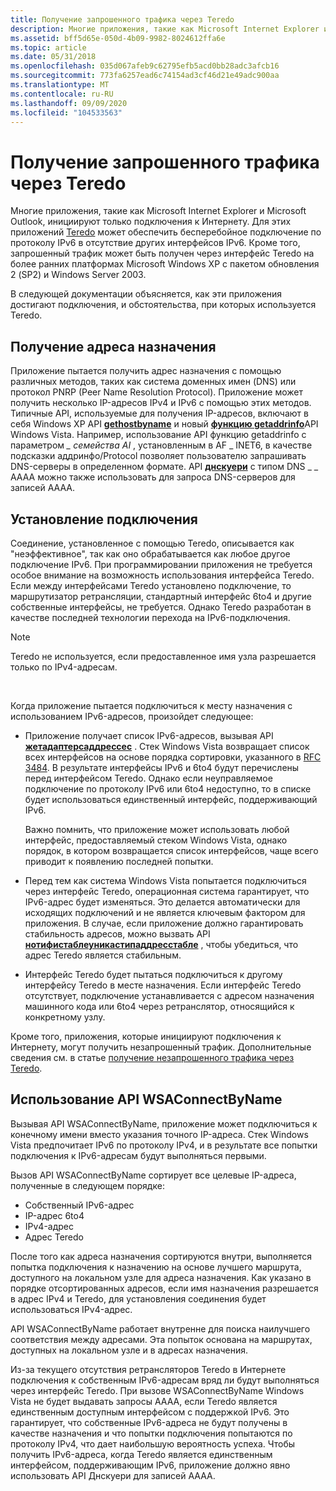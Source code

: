 ```yaml
---
title: Получение запрошенного трафика через Teredo
description: Многие приложения, такие как Microsoft Internet Explorer и Microsoft Outlook, инициируют только подключения к Интернету.
ms.assetid: bff5d65e-050d-4b09-9982-8024612ffa6e
ms.topic: article
ms.date: 05/31/2018
ms.openlocfilehash: 035d067afeb9c62795efb5acd0bb28adc3afcb16
ms.sourcegitcommit: 773fa6257ead6c74154ad3cf46d21e49adc900aa
ms.translationtype: MT
ms.contentlocale: ru-RU
ms.lasthandoff: 09/09/2020
ms.locfileid: "104533563"
---
```

# <a name="receiving-solicited-traffic-over-teredo"></a>Получение запрошенного трафика через Teredo

Многие приложения, такие как Microsoft Internet Explorer и Microsoft Outlook, инициируют только подключения к Интернету. Для этих приложений [Teredo](about-teredo.md) может обеспечить бесперебойное подключение по протоколу IPv6 в отсутствие других интерфейсов IPv6. Кроме того, запрошенный трафик может быть получен через интерфейс Teredo на более ранних платформах Microsoft Windows XP с пакетом обновления 2 (SP2) и Windows Server 2003.

В следующей документации объясняется, как эти приложения достигают подключения, и обстоятельства, при которых используется Teredo.

## <a name="obtaining-a-destination-address"></a>Получение адреса назначения

Приложение пытается получить адрес назначения с помощью различных методов, таких как система доменных имен (DNS) или протокол PNRP (Peer Name Resolution Protocol). Приложение может получить несколько IP-адресов IPv4 и IPv6 с помощью этих методов. Типичные API, используемые для получения IP-адресов, включают в себя Windows XP API [**gethostbyname**](/windows/desktop/api/wsipv6ok/nf-wsipv6ok-gethostbyname) и новый [**функцию getaddrinfo**](/windows/desktop/api/ws2tcpip/nf-ws2tcpip-getaddrinfo)API Windows Vista. Например, использование API функцию getaddrinfo с параметром *\_ семейства AI* , установленным в AF \_ INET6, в качестве подсказки аддринфо/Protocol позволяет пользователю запрашивать DNS-серверы в определенном формате. API [**днскуери**](/windows/desktop/api/windns/nf-windns-dnsquery_a) с типом DNS \_ \_ AAAA можно также использовать для запроса DNS-серверов для записей AAAA.

## <a name="establishing-a-connection"></a>Установление подключения

Соединение, установленное с помощью Teredo, описывается как "неэффективное", так как оно обрабатывается как любое другое подключение IPv6. При программировании приложения не требуется особое внимание на возможность использования интерфейса Teredo. Если между интерфейсами Teredo установлено подключение, то маршрутизатор ретрансляции, стандартный интерфейс 6to4 и другие собственные интерфейсы, не требуется. Однако Teredo разработан в качестве последней технологии перехода на IPv6-подключения.

> [!Note]  
> Teredo не используется, если предоставленное имя узла разрешается только по IPv4-адресам.

 

Когда приложение пытается подключиться к месту назначения с использованием IPv6-адресов, произойдет следующее:

-   Приложение получает список IPv6-адресов, вызывая API [**жетадаптерсаддрессес**](/windows/desktop/api/iphlpapi/nf-iphlpapi-getadaptersaddresses) . Стек Windows Vista возвращает список всех интерфейсов на основе порядка сортировки, указанного в [RFC 3484](https://www.irt.org/rfc/rfc3484.htm). В результате интерфейсы IPv6 и 6to4 будут перечислены перед интерфейсом Teredo. Однако если неуправляемое подключение по протоколу IPv6 или 6to4 недоступно, то в списке будет использоваться единственный интерфейс, поддерживающий IPv6.

    Важно помнить, что приложение может использовать любой интерфейс, предоставляемый стеком Windows Vista, однако порядок, в котором возвращается список интерфейсов, чаще всего приводит к появлению последней попытки.

-   Перед тем как система Windows Vista попытается подключиться через интерфейс Teredo, операционная система гарантирует, что IPv6-адрес будет изменяться. Это делается автоматически для исходящих подключений и не является ключевым фактором для приложения. В случае, если приложение должно гарантировать стабильность адресов, можно вызвать API [**нотифистаблеуникастипаддресстабле**](/windows/desktop/api/netioapi/nf-netioapi-notifystableunicastipaddresstable) , чтобы убедиться, что адрес Teredo является стабильным.

-   Интерфейс Teredo будет пытаться подключиться к другому интерфейсу Teredo в месте назначения. Если интерфейс Teredo отсутствует, подключение устанавливается с адресом назначения машинного кода или 6to4 через ретранслятор, относящийся к конкретному узлу.

Кроме того, приложения, которые инициируют подключения к Интернету, могут получить незапрошенный трафик. Дополнительные сведения см. в статье [получение незапрошенного трафика через Teredo](receiving-unsolicited-traffic-over-teredo.md).

## <a name="using-the-wsaconnectbyname-api"></a>Использование API WSAConnectByName

Вызывая API WSAConnectByName, приложение может подключиться к конечному имени вместо указания точного IP-адреса. Стек Windows Vista предпочитает IPv6 по протоколу IPv4, и в результате все попытки подключения к IPv6-адресам будут выполняться первыми.

Вызов API WSAConnectByName сортирует все целевые IP-адреса, полученные в следующем порядке:

-   Собственный IPv6-адрес
-   IP-адрес 6to4
-   IPv4-адрес
-   Адрес Teredo

После того как адреса назначения сортируются внутри, выполняется попытка подключения к назначению на основе лучшего маршрута, доступного на локальном узле для адреса назначения. Как указано в порядке отсортированных адресов, если имя назначения разрешается в адрес IPv4 и Teredo, для установления соединения будет использоваться IPv4-адрес.

API WSAConnectByName работает внутренне для поиска наилучшего соответствия между адресами. Эта попыток основана на маршрутах, доступных на локальном узле и в адресах назначения.

Из-за текущего отсутствия ретрансляторов Teredo в Интернете подключения к собственным IPv6-адресам вряд ли будут выполняться через интерфейс Teredo. При вызове WSAConnectByName Windows Vista не будет выдавать запросы AAAA, если Teredo является единственным доступным интерфейсом с поддержкой IPv6. Это гарантирует, что собственные IPv6-адреса не будут получены в качестве назначения и что попытки подключения попытаются по протоколу IPv4, что дает наибольшую вероятность успеха. Чтобы получить IPv6-адреса, когда Teredo является единственным интерфейсом, поддерживающим IPv6, приложение должно явно использовать API Днскуери для записей AAAA.

 

 